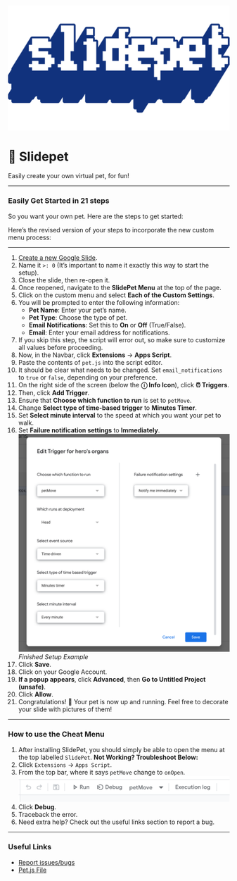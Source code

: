 ![slidepet logo](https://github.com/cabinfvr/slidepet/blob/main/SlidePet.png?raw=true)

# 🦊 Slidepet
Easily create your own virtual pet, for fun!

---

### Easily Get Started in 21 steps

So you want your own pet.
Here are the steps to get started:

Here’s the revised version of your steps to incorporate the new custom menu process:

---

1. [Create a new Google Slide](https://slides.new).
2. Name it `>: 0` (It’s important to name it exactly this way to start the setup).
3. Close the slide, then re-open it.
4. Once reopened, navigate to the **SlidePet Menu** at the top of the page.
5. Click on the custom menu and select **Each of the Custom Settings**.
6. You will be prompted to enter the following information:
    - **Pet Name**: Enter your pet’s name.
    - **Pet Type**: Choose the type of pet.
    - **Email Notifications**: Set this to **On** or **Off** (True/False).
    - **Email**: Enter your email address for notifications.
7. If you skip this step, the script will error out, so make sure to customize all values before proceeding.
8. Now, in the Navbar, click **Extensions** → **Apps Script**.
9. Paste the contents of `pet.js` into the script editor.
10. It should be clear what needs to be changed. Set `email_notifications` to `true` or `false`, depending on your preference.
11. On the right side of the screen (below the **ⓘ Info Icon**), click **⏰ Triggers**.
12. Then, click **Add Trigger**.
13. Ensure that **Choose which function to run** is set to `petMove`.
14. Change **Select type of time-based trigger** to **Minutes Timer**.
15. Set **Select minute interval** to the speed at which you want your pet to walk.
16. Set **Failure notification settings** to **Immediately**.
    ![](finishedSetup.png)
    *Finished Setup Example*
17. Click **Save**.
18. Click on your Google Account.
19. **If a popup appears**, click **Advanced**, then **Go to Untitled Project (unsafe)**.
20. Click **Allow**.
21. Congratulations! 🎉 Your pet is now up and running. Feel free to decorate your slide with pictures of them!

---

### How to use the Cheat Menu

1. After installing SlidePet, you should simply be able to open the menu at the top labelled `SlidePet`.
**Not Working? Troubleshoot Below:**
1. Click `Extensions` → `Apps Script`.
2. From the top bar, where it says `petMove` change to `onOpen`.
![](cheatMenu.png)
3. Click **Debug**.
4. Traceback the error.
5. Need extra help? Check out the useful links section to report a bug.

---

### Useful Links

- [Report issues/bugs](https://github.com/cabinfvr/slidepet/issues)
- [Pet.js File](https://raw.githubusercontent.com/cabinfvr/slidepet/refs/heads/main/pet.js)
